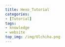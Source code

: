 ```yaml
---
title: Hexo_Tutorial
categories:
- [Tutorial]
tags:
- knowledge
- website
top_img: /img/Ulchiha.png
---
```


